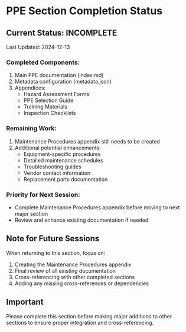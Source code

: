 # PPE Section Completion Status

## Current Status: INCOMPLETE
Last Updated: 2024-12-13

### Completed Components:
1. Main PPE documentation (index.md)
2. Metadata configuration (metadata.json)
3. Appendices:
   - Hazard Assessment Forms
   - PPE Selection Guide
   - Training Materials
   - Inspection Checklists

### Remaining Work:
1. Maintenance Procedures appendix still needs to be created
2. Additional potential enhancements:
   - Equipment-specific procedures
   - Detailed maintenance schedules
   - Troubleshooting guides
   - Vendor contact information
   - Replacement parts documentation

### Priority for Next Session:
- Complete Maintenance Procedures appendix before moving to next major section
- Review and enhance existing documentation if needed

## Note for Future Sessions
When returning to this section, focus on:
1. Creating the Maintenance Procedures appendix
2. Final review of all existing documentation
3. Cross-referencing with other completed sections
4. Adding any missing cross-references or dependencies

## Important
Please complete this section before making major additions to other sections to ensure proper integration and cross-referencing.